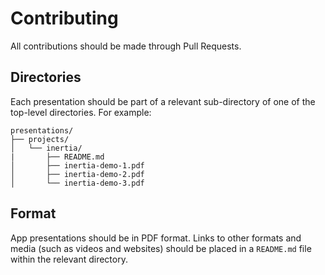 # Contributing

All contributions should be made through Pull Requests.

## Directories

Each presentation should be part of a relevant sub-directory of one of the
top-level directories. For example:

```
presentations/
├── projects/
│   └── inertia/
|       ├── README.md
│       ├── inertia-demo-1.pdf
│       ├── inertia-demo-2.pdf
│       └── inertia-demo-3.pdf
```

## Format

App presentations should be in PDF format. Links to other formats and media
(such as videos and websites) should be placed in a `README.md` file within
the relevant directory.

